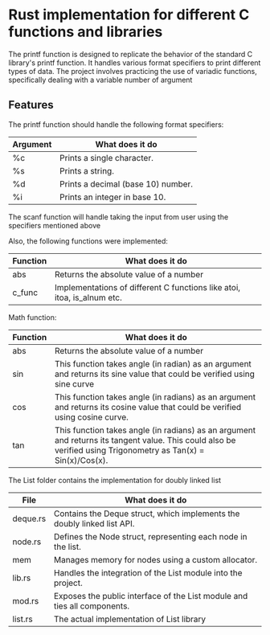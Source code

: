 # Rust implementation for different C functions and libraries 

The printf function is designed to replicate the behavior of the standard C library's printf function. It handles various format specifiers to print different types of data. The project involves practicing the use of variadic functions, specifically dealing with a variable number of argument


## Features

The printf function should handle the following format specifiers:


| Argument             | What does it do                                                 |
| ----------------- | ------------------------------------------------------------------ |
| %c | Prints a single character. |
| %s | Prints a string. |
| %d | Prints a decimal (base 10) number. |
| %i | Prints an integer in base 10. |

The scanf function will handle taking the input from user using the specifiers mentioned above


Also, the following functions were implemented: 

| Function             | What does it do                                                 |
| ----------------- | ------------------------------------------------------------------ |
| abs | Returns the absolute value of a number |
| c_func | Implementations of different C functions like atoi, itoa, is_alnum etc. |


Math function:

| Function             | What does it do                                                 |
| ----------------- | ------------------------------------------------------------------ |
| abs | Returns the absolute value of a number |
| sin | This function takes angle (in radian) as an argument and returns its sine value that could be verified using sine curve |
| cos | This function takes angle (in radians) as an argument and returns its cosine value that could be verified using cosine curve. |
| tan | This function takes angle (in radians) as an argument and returns its tangent value. This could also be verified using Trigonometry as Tan(x) = Sin(x)/Cos(x). |


The List folder contains the implementation for doubly linked list


| File              | What does it do                                                    |
| ----------------- | ------------------------------------------------------------------ |
| deque.rs | Contains the Deque struct, which implements the doubly linked list API. |
| node.rs| Defines the Node struct, representing each node in the list. |
| mem | Manages memory for nodes using a custom allocator. |
| lib.rs | Handles the integration of the List module into the project. |
| mod.rs | Exposes the public interface of the List module and ties all components. |
| list.rs | The actual implementation of List library |

